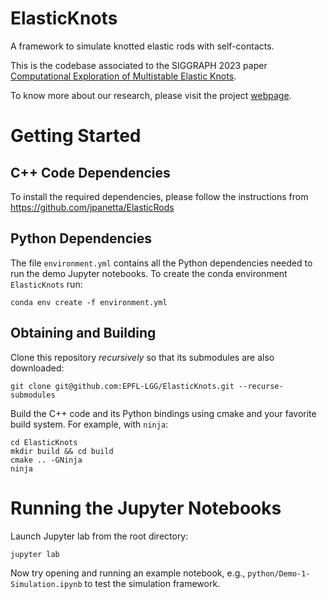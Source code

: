 # ElasticKnots
A framework to simulate knotted elastic rods with self-contacts.

This is the codebase associated to the SIGGRAPH 2023 paper [Computational Exploration of Multistable Elastic Knots](https://infoscience.epfl.ch/record/302408).

To know more about our research, please visit the project [webpage](https://www.epfl.ch/labs/gcm/research-projects/elastic-knots/).

# Getting Started

## C++ Code Dependencies
To install the required dependencies, please follow the instructions from https://github.com/jpanetta/ElasticRods

## Python Dependencies
The file `environment.yml` contains all the Python dependencies needed to run the demo Jupyter notebooks.
To create the conda environment `ElasticKnots` run:
```
conda env create -f environment.yml
```

## Obtaining and Building
Clone this repository *recursively* so that its submodules are also downloaded:

```
git clone git@github.com:EPFL-LGG/ElasticKnots.git --recurse-submodules
```

Build the C++ code and its Python bindings using cmake and your favorite build system. For example, with `ninja`:

```
cd ElasticKnots
mkdir build && cd build
cmake .. -GNinja
ninja
```

# Running the Jupyter Notebooks
Launch Jupyter lab from the root directory:

```
jupyter lab
```

Now try opening and running an example notebook, e.g., `python/Demo-1-Simulation.ipynb` to test the simulation framework.
